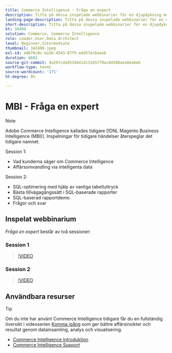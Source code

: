 ```yaml
---
title: Commerce Intelligence - Fråga en expert
description: Titta på dessa inspelade webbinarier för en djupdykning med Commerce Intelligence produktteam, inklusive affärsomvandling via intelligenta data.
landing-page-description: Titta på dessa inspelade webbinarier för en djupdykning med Commerce Intelligence produktteam, inklusive affärsomvandling via intelligenta data.
short-description: Titta på dessa inspelade webbinarier för en djupdykning med Commerce Intelligence produktteam, inklusive affärsomvandling via intelligenta data.
kt: 10404
solution: Commerce, Commerce Intelligence
role: Leader,User,Data Architect
level: Beginner,Intermediate
thumbnail: 342409.jpeg
exl-id: a8676c0c-ba3b-4543-87f5-edd57ec6aeeb
duration: 6683
source-git-commit: 9a297cda953d4414131657f9ac84580aea0eabeb
workflow-type: tm+mt
source-wordcount: '171'
ht-degree: 0%

---
```


# MBI - Fråga en expert

>[!NOTE]
>
>Adobe Commerce Intelligence kallades tidigare [!DNL Magento Business Intelligence (MBI)]. Inspelningar för tidigare händelser återspeglar det tidigare namnet.

Session 1:

- Vad kunderna säger om Commerce Intelligence
- Affärsomvandling via intelligenta data

Session 2:

- SQL-optimering med hjälp av vanliga tabelluttryck
- Bästa tillvägagångssätt i SQL-baserade rapporter
- SQL-baserad rapportdemo
- Frågor och svar

## Inspelat webbinarium

_Fråga en expert_ består av två sessioner:

### Session 1

>[!VIDEO](https://video.tv.adobe.com/v/342409?quality=12&learn=on)

### Session 2

>[!VIDEO](https://video.tv.adobe.com/v/342410?quality=12&learn=on)

## Användbara resurser

>[!TIP]
>
>Om du inte har använt Commerce Intelligence tidigare får du en fullständig översikt i videoserien [Komma igång](https://experienceleague.adobe.com/docs/commerce-learn/tutorials/mbi/introduction/1-overview.html?lang=sv-SE) som ger bättre affärsinsikter och resultat genom datainsamling, analys och visualisering.

- [Commerce Intelligence Introduktion](https://experienceleague.adobe.com/docs/commerce-business-intelligence/mbi/getting-started.html?lang=sv-SE)
- [Commerce Intelligence Support](https://experienceleague.adobe.com/docs/commerce-knowledge-base/kb/troubleshooting/miscellaneous/mbi-service-policies.html?lang=sv-SE)
